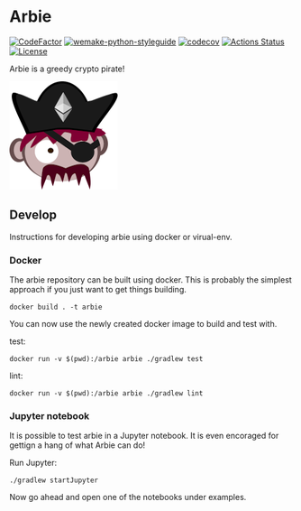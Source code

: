 # Arbie

[![CodeFactor](https://www.codefactor.io/repository/github/owodunni/arbie/badge)](https://www.codefactor.io/repository/github/owodunni/arbie) [![wemake-python-styleguide](https://img.shields.io/badge/style-wemake-000000.svg)](https://github.com/wemake-services/wemake-python-styleguide) [![codecov](https://codecov.io/gh/owodunni/Arbie/branch/master/graph/badge.svg)](https://codecov.io/gh/owodunni/Arbie) [![Actions Status](https://github.com/owodunni/arbie/workflows/Python%20Branch%20Workflow/badge.svg)](https://github.com/owodunni/GageRnR) [![License](https://img.shields.io/github/license/owodunni/GaugeRnR)](https://github.com/owodunni/GageRnR/blob/master/LICENSE)


Arbie is a greedy crypto pirate!

![Arbie](./assets/icon/arbie-icon-192x192.png)

## Develop

Instructions for developing arbie using docker or virual-env.

### Docker

The arbie repository can be built using docker. This is probably the simplest
approach if you just want to get things building.

```
docker build . -t arbie
```

You can now use the newly created docker image to build and test with.

test:

```
docker run -v $(pwd):/arbie arbie ./gradlew test
```

lint:

```
docker run -v $(pwd):/arbie arbie ./gradlew lint
```

### Jupyter notebook

It is possible to test arbie in a Jupyter notebook. It is even encoraged for
gettign a hang of what Arbie can do!

Run Jupyter:
```
./gradlew startJupyter
```

Now go ahead and open one of the notebooks under examples.
